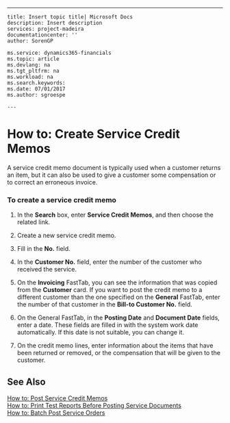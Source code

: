 ---
    title: Insert topic title| Microsoft Docs
    description: Insert description
    services: project-madeira
    documentationcenter: ''
    author: SorenGP

    ms.service: dynamics365-financials
    ms.topic: article
    ms.devlang: na
    ms.tgt_pltfrm: na
    ms.workload: na
    ms.search.keywords:
    ms.date: 07/01/2017
    ms.author: sgroespe

    ---
# How to: Create Service Credit Memos
A service credit memo document is typically used when a customer returns an item, but it can also be used to give a customer some compensation or to correct an erroneous invoice.  
  
### To create a service credit memo  
  
1.  In the **Search** box, enter **Service Credit Memos**, and then choose the related link.  
  
2.  Create a new service credit memo.  
  
3.  Fill in the **No.** field.  
  
4.  In the **Customer No.** field, enter the number of the customer who received the service.  
  
5.  On the **Invoicing** FastTab, you can see the information that was copied from the **Customer** card. If you want to post the credit memo to a different customer than the one specified on the **General** FastTab, enter the number of that customer in the **Bill\-to Customer No.** field.  
  
6.  On the General FastTab, in the **Posting Date** and **Document Date** fields, enter a date. These fields are filled in with the system work date automatically. If this date is not suitable, you can change it.  
  
7.  On the credit memo lines, enter information about the items that have been returned or removed, or the compensation that will be given to the customer.  
  
## See Also  
 [How to: Post Service Credit Memos](../Service/how-to-post-service-credit-memos.md)   
 [How to: Print Test Reports Before Posting Service Documents](../Service/how-to-print-test-reports-before-posting-service-documents.md)   
 [How to: Batch Post Service Orders](../Service/how-to-batch-post-service-orders.md)